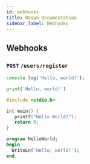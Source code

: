 ```yaml
---
id: webhooks
title: Roqqu Documentation
sidebar_label: Webhooks
---
```


## Webhooks
### `POST`  `/users/register`
<!--DOCUSAURUS_CODE_TABS-->
<!--Javascript-->
```js
console.log('Hello, world!');
```
<!--PHP-->
```py
print('Hello, world!')
```

<!--Curl-->
```C
#include <stdio.h>

int main() {
   printf("Hello World!");
   return 0;
}
```

<!--C#-->
```Pascal
program HelloWorld;
begin
  WriteLn('Hello, world!');
end.
```

<!--END_DOCUSAURUS_CODE_TABS-->